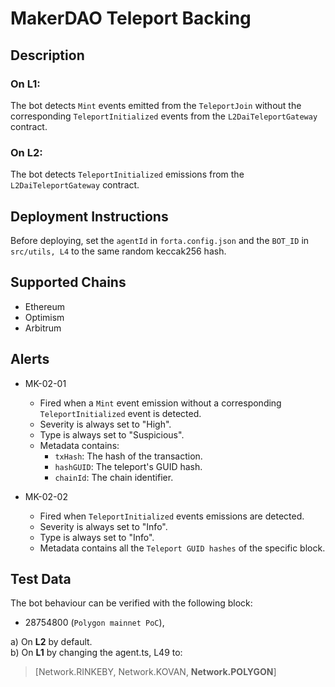 # MakerDAO Teleport Backing

## Description

### On L1:

The bot detects `Mint` events emitted from the `TeleportJoin` without the corresponding `TeleportInitialized` events from the `L2DaiTeleportGateway` contract.

### On L2:

The bot detects `TeleportInitialized` emissions from the `L2DaiTeleportGateway` contract.

## Deployment Instructions

Before deploying, set the `agentId` in `forta.config.json` and the `BOT_ID` in `src/utils, L4` to the same random keccak256 hash.

## Supported Chains

- Ethereum
- Optimism
- Arbitrum

## Alerts

- MK-02-01

  - Fired when a `Mint` event emission without a corresponding `TeleportInitialized` event is detected.
  - Severity is always set to "High".
  - Type is always set to "Suspicious".
  - Metadata contains:
    - `txHash`: The hash of the transaction.
    - `hashGUID`: The teleport's GUID hash.
    - `chainId`: The chain identifier.

- MK-02-02

  - Fired when `TeleportInitialized` events emissions are detected.
  - Severity is always set to "Info".
  - Type is always set to "Info".
  - Metadata contains all the `Teleport GUID hashes` of the specific block.

## Test Data

The bot behaviour can be verified with the following block:

- 28754800 (`Polygon mainnet PoC`),

a) On **L2** by default.\
b) On **L1** by changing the agent.ts, L49 to:

> [Network.RINKEBY, Network.KOVAN, **Network.POLYGON**]
